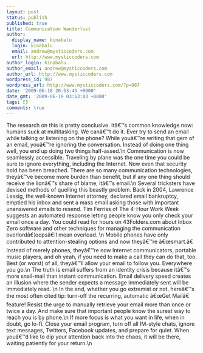 ```yaml
---
layout: post
status: publish
published: true
title: Communication Wanderlust
author:
  display_name: kinabalu
  login: kinabalu
  email: andrew@mysticcoders.com
  url: http://www.mysticcoders.com
author_login: kinabalu
author_email: andrew@mysticcoders.com
author_url: http://www.mysticcoders.com
wordpress_id: 987
wordpress_url: http://www.mysticcoders.com/?p=987
date: '2009-06-18 20:53:43 +0000'
date_gmt: '2009-06-19 03:53:43 +0000'
tags: []
comments: true
---
```

The research on this is pretty conclusive. Itâ€™s common knowledge now: humans suck at multitasking.  We canâ€™t do it. Ever try to send an email while talking or listening on the phone?  While youâ€™re writing that gem of an email, youâ€™re ignoring the conversation.  Instead of doing one thing well, you end up doing two things half-assed.<a id="more"></a><a id="more-987"></a>\n
Communication is now seamlessly accessible. Traveling by plane was the one time you could be sure to ignore everything, including the Internet. Now even that security hold has been breached.  There are so many communication technologies, theyâ€™ve become more burden than benefit, but if any one thing should receive the lionâ€™s share of blame, itâ€™s email.\n
Several tricksters have devised methods of quelling this beastly problem. Back in 2004, Lawrence Lessig, the well-known Internet attorney, declared email bankruptcy, emptied his inbox and sent a mass email asking those with important unanswered emails to resend.  Tim Ferriss of The 4-Hour Work Week suggests an automated response letting people know you only check your email once a day.  You could read for hours on 43Folders.com about Inbox Zero software and other techniques for managing the communication overlordâ€¦oopsâ€¦I mean overload.  \n
Mobile phones have only contributed to attention-stealing options and now theyâ€™re â€œsmart.â€ Instead of merely phones, theyâ€™re now Internet communicators, portable music players, and oh yeah, if you need to make a call they can do that, too.  Best (or worst) of all, theyâ€™ll allow your email to follow you. Everywhere you go.\n
The truth is email suffers from an identity crisis because itâ€™s more snail-mail than instant communication. Email delivery speed creates an illusion where the sender expects a message immediately sent will be immediately read.  \n
In the end, whether you go extremist or not, hereâ€™s the most often cited tip: turn-off the recurring, automatic â€œGet Mailâ€ feature! Resist the urge to manually retrieve your email more than once or twice a day.  And make sure that important people know the surest way to reach you is by phone.\n
If more focus is what you want in life, when in doubt, go lo-fi.  Close your email program, turn off all IM-style chats, ignore text messages, Twitters, Facebook updates, and prepare for quiet.  When youâ€™d like to dip your attention back into the chaos, it will be there, waiting patiently for your return.\n
